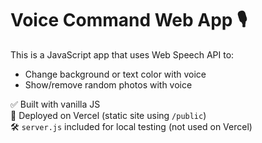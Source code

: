 # Voice Command Web App 🎙️

This is a JavaScript app that uses Web Speech API to:

- Change background or text color with voice
- Show/remove random photos with voice

✅ Built with vanilla JS  
🎯 Deployed on Vercel (static site using `/public`)  
🛠️ `server.js` included for local testing (not used on Vercel)
